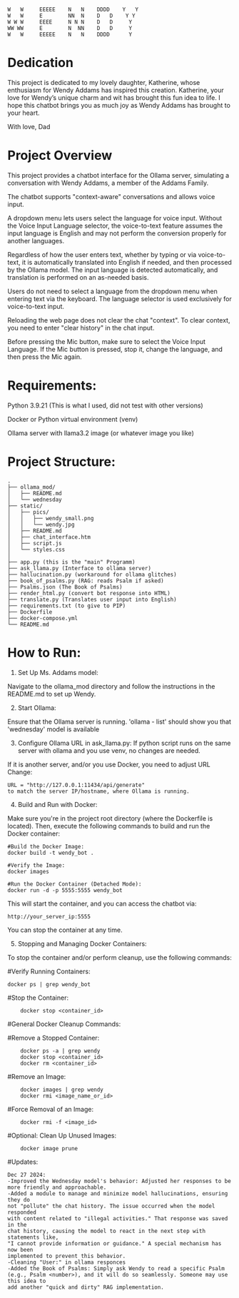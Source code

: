 
  
    W   W     EEEEE    N   N    DDDD    Y   Y
    W   W     E        NN  N    D   D    Y Y
    W W W     EEEE     N N N    D   D     Y
    WW WW     E        N  NN    D   D     Y
    W   W     EEEEE    N   N    DDDD      Y

# Dedication

This project is dedicated to my lovely daughter, Katherine, whose enthusiasm for Wendy Addams has inspired this creation. Katherine, your love for Wendy’s unique charm and wit has brought this fun idea to life. I hope this chatbot brings you as much joy as Wendy Addams has brought to your heart.

With love,
Dad


# Project Overview

This project provides a chatbot interface for the Ollama server, simulating a conversation with Wendy Addams, a member of the Addams Family.

The chatbot supports "context-aware" conversations and allows voice input. 

A dropdown menu lets users select the language for voice input. Without the Voice Input Language selector, the voice-to-text feature assumes the input language is English and may not perform the conversion properly for another languages.

Regardless of how the user enters text, whether by typing or via voice-to-text, it is automatically translated into English if needed, and then processed by the Ollama model. The input language is detected automatically, and translation is performed on an as-needed basis.

Users do not need to select a language from the dropdown menu when entering text via the keyboard. The language selector is used exclusively for voice-to-text input.

Reloading the web page does not clear the chat "context". To clear context, you need to enter "clear history" in the chat input.

Before pressing the Mic button, make sure to select the Voice Input Language. If the Mic button is pressed, stop it, change the language, and then press the Mic again.


# Requirements:

Python 3.9.21 (This is what I used, did not test with other versions)

Docker or Python virtual environment (venv)

Ollama server with llama3.2 image (or whatever image you like)

# Project Structure:
    .
    ├── ollama_mod/
    │   ├── README.md
    │   └── wednesday
    ├── static/
    │   ├── pics/
    │   │   ├── wendy_small.png
    │   │   └── wendy.jpg
    │   ├── README.md   
    │   ├── chat_interface.htm
    │   ├── script.js
    │   └── styles.css
    │
    ├── app.py (this is the "main" Programm)
    ├── ask_llama.py (Interface to ollama server)
    ├── hallucination.py (workaround for ollama glitches)
    ├── book_of_psalms.py (RAG: reads Psalm if asked)
    ├── Psalms.json (The Book of Psalms)
    ├── render_html.py (convert bot response into HTML)
    ├── translate.py (Translates user input into English)
    ├── requirements.txt (to give to PIP)
    ├── Dockerfile
    ├── docker-compose.yml
    └── README.md

# How to Run:

1) Set Up Ms. Addams model:

Navigate to the ollama_mod directory and follow the instructions in the README.md to set up Wendy.

2) Start Ollama:

Ensure that the Ollama server is running.
'ollama - list' should show you that 'wednesday' model is available

3) Configure Ollama URL in ask_llama.py:
If python script runs on the same server with ollama and you use venv, no changes are needed.

If it is another server, and/or you use Docker, you need to adjust URL
Change:

    URL = "http://127.0.0.1:11434/api/generate"
    to match the server IP/hostname, where Ollama is running. 

4) Build and Run with Docker:

Make sure you're in the project root directory (where the Dockerfile is located). Then, execute the following commands to build and run the Docker container:

    #Build the Docker Image:
    docker build -t wendy_bot .

    #Verify the Image:
    docker images

    #Run the Docker Container (Detached Mode):
    docker run -d -p 5555:5555 wendy_bot

This will start the container, and you can access the chatbot via:

    http://your_server_ip:5555

You can stop the container at any time.

5) Stopping and Managing Docker Containers:

To stop the container and/or perform cleanup, use the following commands:

#Verify Running Containers:

    docker ps | grep wendy_bot

#Stop the Container:

        docker stop <container_id>

#General Docker Cleanup Commands:
    
#Remove a Stopped Container:

        docker ps -a | grep wendy
        docker stop <container_id>
        docker rm <container_id>

#Remove an Image:

        docker images | grep wendy
        docker rmi <image_name_or_id>

#Force Removal of an Image:

        docker rmi -f <image_id>

#Optional: Clean Up Unused Images:

        docker image prune

#Updates:

    Dec 27 2024: 
    -Improved the Wednesday model's behavior: Adjusted her responses to be more friendly and approachable.
    -Added a module to manage and minimize model hallucinations, ensuring they do
    not "pollute" the chat history. The issue occurred when the model responded 
    with content related to "illegal activities." That response was saved in the 
    chat history, causing the model to react in the next step with statements like,
    "I cannot provide information or guidance." A special mechanism has now been 
    implemented to prevent this behavior.
    -Cleaning "User:" in ollama responces
    -Added the Book of Psalms: Simply ask Wendy to read a specific Psalm (e.g., Psalm <number>), and it will do so seamlessly. Someone may use this idea to 
    add another "quick and dirty" RAG implementation.

